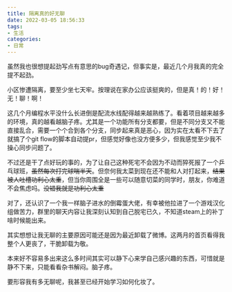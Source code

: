 ```yaml
---
title: 隔离真的好无聊
date: 2022-03-05 18:56:33
tags: 
- 生活
categories: 
- 日常
---
```


虽然我也很想提起劲写点有意思的bug奇遇记，但事实是，最近几个月我真的完全提不起劲。

小区惨遭隔离，要至少坐七天牢。按理说在家办公应该挺爽的，但是真！的！好！无！聊！啊！

这几个月编程水平没什么长进倒是配流水线配得越来越熟练了。看着项目越来越多的环境，真的越看越脑子疼。尤其是一个功能所有分支都要，但是不同分支又不能直接乱合，需要一个个合到各个分支，同步起来真是恶心，因为实在太看不下去了就搞了个git flow的脚本自动提pr，但感觉好像也没方便多少，但我感觉至少我不操心同步问题了。

不过还是干了点好玩的事的，为了让自己这种死宅不会因为不动而猝死报了一个乒乓球班，~~虽然每次打完球喘半天~~。但奈何我太菜到现在还不能和人对打起来，~~结果被人吐槽功利心太重~~，但当你周围全是一些可以随意切菜的同学时，朋友，你难道不会焦虑吗。~~没错我就是功利心太重~~

对了，还认识了一个我一样脑子进水的倒霉蛋大佬，有幸被他拉进了一个游戏汉化组做苦力，群里的聊天内容让我深刻认知到自己脱宅已久，不知道steam上的补丁啥时候能出来。

其实想想让我无聊的主要原因可能还是因为最近卸载了微博。这两月的首页看得我整个人更丧了，干脆卸载为敬。

本来好不容易多出来这么多时间其实可以静下心来学自己感兴趣的东西，可惜就是静不下来，只能看看杂书解闷。脑子疼。

要形容我有多无聊呢，我甚至已经开始学习如何化妆了。

